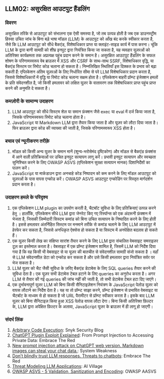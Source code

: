 ## LLM02: असुरक्षित आउटपुट हैंडलिंग

### विवरण

असुरक्षित तरिके से आउटपुट को संभालना एक ऐसी समस्या है, जो तब उत्पन्न होती है जब एक डाउनस्ट्रीम हिस्सा उचित जांच के बिना बड़े भाषा मॉडल (LLM) के आउटपुट को आँख बंद करके स्वीकार करता है, जैसे कि LLM आउटपुट को सीधे बैकएंड, विशेषाधिकार प्राप्त या क्लाइंट-साइड कार्य में पास करना।
चूंकि LLM के द्वारा बानी सामग्री को शीघ्र इनपुट द्वारा नियंत्रित किया जा सकता है, यह व्यवहार यूज़रओं को अतिरिक्त कार्यक्षमता तक अप्रत्यक्ष पहुंच प्रदान करने के समान है।
असुरक्षित आउटपुट हैंडलिंग के सफल शोषण के परिणामस्वरूप वेब ब्राउज़र में XSS और CSRF के साथ-साथ SSRF, विशेषाधिकार वृद्धि, या बैकएंड सिस्टम पर रिमोट कोड चलाना हो सकता है। निम्नलिखित स्थितियाँ इस दिक्कत के प्रभाव को बढ़ा सकती हैं:
एप्लिकेशन अंतिम यूज़रओं के लिए निर्धारित सीमा से परे LLM विशेषाधिकार प्रदान करता है, जिससे विशेषाधिकारों में वृद्धि या रिमोट कोड चलाना सक्षम होता है।
एप्लिकेशन बाहरी प्रॉम्प्ट इंजेक्शन हमलों के प्रति संवेदनशील है, जो किसी हमलावर को लक्षित यूज़र के वातावरण तक विशेषाधिकार प्राप्त पहुंच प्राप्त करने की अनुमति दे सकता है।

### कमज़ोरी के सामान्य उदाहरण

1. LLM आउटपुट को सीधे सिस्टम शेल या समान फ़ंक्शन जैसे exec या eval में दर्ज किया जाता है, जिसके परिणामस्वरूप रिमोट कोड चलाना होता है।
2. JavaScript  या Markdown  LLM द्वारा तैयार किया जाता है और यूज़र को लौटा दिया जाता है। फिर ब्राउज़र द्वारा कोड की व्याख्या की जाती है, जिसके परिणामस्वरूप XSS होता है।

### बचाव एवं न्यूनीकरण  तरीक़े

1. मॉडल को किसी अन्य यूज़र के समान मानें (शून्य-भरोसेमंद दृष्टिकोण) और मॉडल से बैकएंड फ़ंक्शंस में आने वाली प्रतिक्रियाओं पर उचित इनपुट सत्यापन लागू करें। प्रभावी इनपुट सत्यापन और स्वच्छता सुनिश्चित करने के लिए OWASP ASVS (एप्लिकेशन सुरक्षा सत्यापन मानक) दिशानिर्देशों का पालन करें।
2. JavaScript या मार्कडाउन द्वारा अनचाहे कोड निष्पादन को कम करने के लिए मॉडल आउटपुट को यूज़रओं के पास वापस एन्कोड करें। OWASP ASVS आउटपुट एन्कोडिंग पर विस्तृत मार्गदर्शन प्रदान करता है।

### उदाहरण हमले के परिदृश्य

1. एक एप्लिकेशन LLM plugin  का उपयोग करती है, चैटबॉट सुविधा के लिए प्रतिक्रियाएं उत्पन्न करने हेतु । हालाँकि, एप्लिकेशन सीधे LLM द्वारा जेनरेट किए गए रिस्पॉन्स को एक अंदरूनी फ़ंक्शन में भेजता है, जिसकी ज़िम्मेदारी सिस्टम कमांड को बिना उचित सत्यापन के निष्पादित करने के लिए होती है। इससे हमलावर अंतर्निहित सिस्टम पर मनमाने तरीके से कमांड चलाने के लिए LLM आउटपुट में हेरफेर कर सकता है, जिससे अनधिकृत ऐक्सेस हो सकता है या सिस्टम में अनपेक्षित बदलाव हो सकते हैं।
2. एक यूज़र किसी लेख का संक्षिप्त सारांश तैयार करने के लिए LLM द्वारा संचालित वेबसाइट समराइज़र टूल का इस्तेमाल करता है। वेबसाइट में एक प्रॉम्प्ट इंजेक्शन शामिल है, जिसमें LLM को निर्देश दिया गया है कि वह किसी भी वेबसाइट से या यूज़र की बातचीत से संवेदनशील सामग्री संजो सकता है । वहाँ से LLM संवेदनशील डेटा को एन्कोड कर सकता है और उसे किसी हमलावर द्वारा नियंत्रित सर्वर पर भेज सकता है।
3. LLM यूज़र को चैट जैसी सुविधा के ज़रिए बैकएंड डेटाबेस के लिए SQL queries  तैयार  करने की सुविधा देता है। एक यूज़र सभी डेटाबेस टेबल हटाने के लिए queries का अनुरोध करता है। अगर LLM से तैयार की गई queries की जांच नहीं की जाती है, तो सभी डेटाबेस टेबल हटा दिए जाएंगे।
4. एक दुर्भावनापूर्ण यूज़र LLM को बिना किसी सैनिटाइज़ेशन नियंत्रण के JavaScript पेलोड यूज़र को वापस लौटाने का निर्देश देता है। यह या तो प्रॉम्प्ट साझा करने, प्रॉम्प्ट इंजेक्शन से प्रभावित वेबसाइट या चैटबॉट के माध्यम से हो सकता है जो URL  पैरामीटर से प्रॉम्प्ट स्वीकार करता है। इसके बाद LLM यूज़र को बिना सैनिटाइज़ किया हुआ XSS पेलोड वापस लौटा देगा। बिना किसी अतिरिक्त फ़िल्टर के, LLM द्वारा अपेक्षित फ़िल्टर के अलावा, JavaScript यूज़र के ब्राउज़र में ही लागू हो जाएगी।

### संदर्भ लिंक

1. [Arbitrary Code Execution](https://security.snyk.io/vuln/SNYK-PYTHON-LANGCHAIN-5411357): Snyk Security Blog
2. [ChatGPT Plugin Exploit Explained](https://embracethered.com/blog/posts/2023/chatgpt-cross-plugin-request-forgery-and-prompt-injection./): From Prompt Injection to Accessing Private Data: Embrace The Red
3. [New prompt injection attack on ChatGPT web version. Markdown images can steal your chat data.](https://systemweakness.com/new-prompt-injection-attack-on-chatgpt-web-version-ef717492c5c2?gi=8daec85e2116): System Weakness
4. [Don’t blindly trust LLM responses. Threats to chatbots](https://embracethered.com/blog/posts/2023/ai-injections-threats-context-matters/): Embrace The Red
5. [Threat Modeling LLM Applications](https://aivillage.org/large%20language%20models/threat-modeling-llm/): AI Village
6. [OWASP ASVS - 5 Validation, Sanitization and Encoding](https://owasp-aasvs4.readthedocs.io/en/latest/V5.html#validation-sanitization-and-encoding): OWASP AASVS